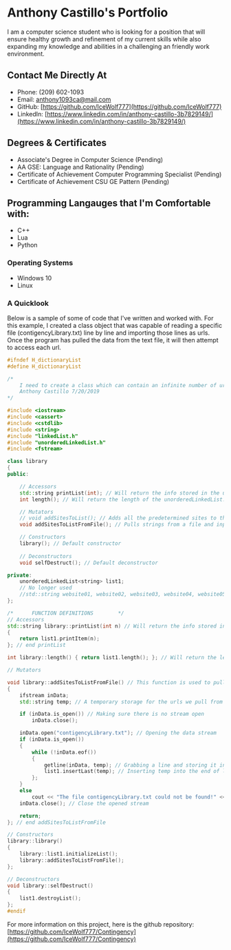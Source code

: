 # Anthony Castillo's Portfolio

I am a computer science student who is looking for a position that will ensure healthy growth and refinement of my current skills while also expanding my knowledge and abilities in a challenging an friendly work environment.

## Contact Me Directly At
- Phone: (209) 602-1093
- Email: [anthony1093ca@mail.com](anthony1093ca@mail.com)
- GitHub: [https://github.com/IceWolf777](https://github.com/IceWolf777)
- LinkedIn: [https://www.linkedin.com/in/anthony-castillo-3b7829149/](https://www.linkedin.com/in/anthony-castillo-3b7829149/)

## Degrees & Certificates
- Associate's Degree in Computer Science (Pending)
- AA GSE: Language and Rationality (Pending)
- Certificate of Achievement Computer Programming Specialist (Pending)
- Certificate of Achievement CSU GE Pattern (Pending)

## Programming Langauges that I'm Comfortable with:
- C++
- Lua
- Python

### Operating Systems
- Windows 10
- Linux

### A Quicklook

Below is a sample of some of code that I've written and worked with. For this example, I created a class object that was capable of reading a specific file (contigencyLibrary.txt) line by line and importing those lines as urls. Once the program has pulled the data from the text file, it will then attempt to access each url.

```c++
#ifndef H_dictionaryList
#define H_dictionaryList

/*
	I need to create a class which can contain an infinite number of urls and output that their url to what ever function is calling them.
	Anthony Castillo 7/20/2019
*/

#include <iostream>
#include <cassert>
#include <cstdlib>
#include <string>
#include "linkedList.h"
#include "unorderedLinkedList.h"
#include <fstream>

class library
{
public:

	// Accessors
	std::string printList(int); // Will return the info stored in the unorderedLinkedList node #int.
	int length(); // Will return the length of the unorderedLinkedList.

	// Mutators
	// void addSitesToList(); // Adds all the predetermined sites to the unorderedLinkedList. //No longer used.
	void addSitesToListFromFile(); // Pulls strings from a file and inputs it into our lists for easy add-ability

	// Constructors
	library(); // Default constructor
	
	// Deconstructors
	void selfDestruct(); // Default deconstructor

private:
	unorderedLinkedList<string> list1;
	// No longer used
	//std::string website01, website02, website03, website04, website05, website06, website07, website08, website09; 
};

/*		FUNCTION DEFINITIONS		*/
// Accessors
std::string library::printList(int n) // Will return the info stored in the unorderedLinkedList node numbered n.
{
	return list1.printItem(n);
}; // end printList

int library::length() { return list1.length(); }; // Will return the length of the unorderedLinkedList.

// Mutators

void library::addSitesToListFromFile() // This function is used to pull urls from a file and input them into an unorderedLinkedList
{
	ifstream inData;
	std::string temp; // A temporary storage for the urls we pull from the file

	if (inData.is_open()) // Making sure there is no stream open
		inData.close();

	inData.open("contigencyLibrary.txt"); // Opening the data stream
	if (inData.is_open())
	{
		while (!inData.eof())
		{
			getline(inData, temp); // Grabbing a line and storing it in temp
			list1.insertLast(temp); // Inserting temp into the end of list1
		};
	}
	else
		cout << "The file contigencyLibrary.txt could not be found!" << endl << "No sites could be imported." << endl;
	inData.close(); // Close the opened stream

	return;
}; // end addSitesToListFromFile

// Constructors
library::library()
{
	library::list1.initializeList();
	library::addSitesToListFromFile();
};

// Deconstructors
void library::selfDestruct()
{
	list1.destroyList();
};
#endif
```

For more information on this project, here is the github repository: [https://github.com/IceWolf777/Contingency](https://github.com/IceWolf777/Contingency)

